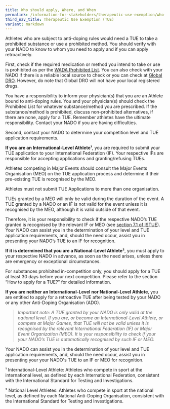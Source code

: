 ```yaml
---
title: Who should apply, Where, and When
permalink: /information-for-stakeholders/therapeutic-use-exemption/who-should-apply-where&when/
third_nav_title: Therapeutic Use Exemption (TUE)
variant: markdown
---
```

Athletes who are subject to anti-doping rules would need a TUE to take a prohibited substance or use a prohibited method. You should verify with your NADO to know to whom you need to apply and if you can apply retroactively.

First, check if the required medication or method you intend to take or use is prohibited as per the [WADA Prohibited List](https://www.wada-ama.org/en/prohibited-list). You can also check with your NADO if there is a reliable local source to check or you can check at [Global DRO](https://www.globaldro.com/Home). However, do note that Global DRO will not have your local registered drugs.

You have a responsibility to inform your physician(s) that you are an Athlete bound to anti-doping rules. You and your physician(s) should check the Prohibited List for whatever substance/method you are prescribed. If the substance/method is prohibited, discuss non-prohibited alternatives, if there are none, apply for a TUE. Remember athletes have the ultimate responsibility. Contact your NADO if you are having difficulties. 

Second, contact your NADO to determine your competition level and TUE application requirements.

**If you are an International-Level Athlete¹**, you are required to submit your TUE application to your International Federation (IF). Your respective IFs are responsible for accepting applications and granting/refusing TUEs.

Athletes competing in Major Events should consult the Major Events Organisation (MEO) on the TUE application process and determine if their pre-existing TUE is recognised by the MEO.

Athletes must not submit TUE Applications to more than one organisation.

TUEs granted by a MEO will only be valid during the duration of the event. A TUE granted by a NADO or an IF is not valid for the event unless it is recognised by the MEO, although it is valid outside of that event.

Therefore, it is your responsibility to check if the respective NADO’s TUE granted is recognised by the relevant IF or MEO (see [section 7.1 of ISTUE](https://www.wada-ama.org/en/resources/world-anti-doping-program/international-standard-therapeutic-use-exemptions-istue)). Your NADO can assist you in the determination of your level and TUE application requirements, and, should the need occur, assist you in presenting your NADO’s TUE to an IF for recognition.

**If it is determined that you are a National-Level Athlete²**, you must apply to your respective NADO in advance, as soon as the need arises, unless there are emergency or exceptional circumstances.

For substances prohibited in-competition only, you should apply for a TUE at least 30 days before your next competition. Please refer to the section “How to apply for a TUE?” for detailed information.

**If you are neither an International-Level nor National-Level Athlete**, you are entitled to apply for a retroactive TUE after being tested by your NADO or any other Anti-Doping Organisation (ADO).

> *Important note: A TUE granted by your NADO is only valid at the national level. If you are, or become an International-Level Athlete, or compete at Major Games, that TUE will not be valid unless it is recognised by the relevant International Federation (IF) or Major Event Organization (MEO). It is your responsibility to check if your your NADO’s TUE is automatically recognised by such IF or MEO.*
>  
Your NADO can assist you in the determination of your level and TUE application requirements, and, should the need occur, assist you in presenting your your NADO's TUE to an IF or MEO for recognition.

 ¹ International-Level Athlete: Athletes who compete in sport at the international level, as
defined by each International Federation, consistent with the International Standard for Testing
and Investigations.

  ² National Level Athletes: Athletes who compete in sport at the national level, as defined by
each National Anti-Doping Organisation, consistent with the International Standard for Testing
and Investigations.